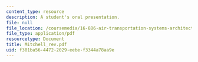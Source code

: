 ```yaml
---
content_type: resource
description: A student's oral presentation.
file: null
file_location: /coursemedia/16-886-air-transportation-systems-architecting-spring-2004/f301ba5644722029eebef3344a78aa9e_Mitchell_rev.pdf
file_type: application/pdf
resourcetype: Document
title: Mitchell_rev.pdf
uid: f301ba56-4472-2029-eebe-f3344a78aa9e
---
```

